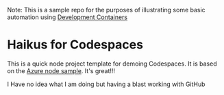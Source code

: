 Note: This is a sample repo for the purposes of illustrating some basic automation using [Development Containers](https://containers.dev)
# Haikus for Codespaces

This is a quick node project template for demoing Codespaces. It is based on the [Azure node sample](https://github.com/Azure-Samples/nodejs-docs-hello-world). It's great!!!

I Have no idea what I am doing but having a blast working with GitHub
